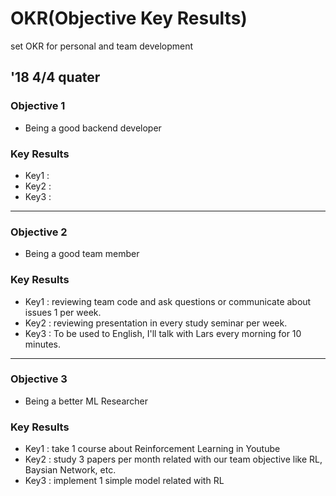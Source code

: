 # OKR(Objective Key Results)

set OKR for personal and team development

## '18 4/4 quater
### Objective 1
- Being a good backend developer
### Key Results
- Key1 : 
- Key2 : 
- Key3 :

---
### Objective 2
- Being a good team member
### Key Results
- Key1 : reviewing team code and ask questions or communicate about issues 1 per week.
- Key2 : reviewing presentation in every study seminar per week.
- Key3 : To be used to English, I'll talk with Lars every morning for 10 minutes.

---
### Objective 3
- Being a better ML Researcher
### Key Results
- Key1 : take 1 course about Reinforcement Learning in Youtube
- Key2 : study 3 papers per month related with our team objective like RL, Baysian Network, etc.
- Key3 : implement 1 simple model related with RL
